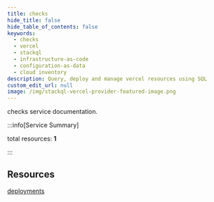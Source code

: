 ```yaml
---
title: checks
hide_title: false
hide_table_of_contents: false
keywords:
  - checks
  - vercel
  - stackql
  - infrastructure-as-code
  - configuration-as-data
  - cloud inventory
description: Query, deploy and manage vercel resources using SQL
custom_edit_url: null
image: /img/stackql-vercel-provider-featured-image.png
---
```


checks service documentation.

:::info[Service Summary]

total resources: __1__  

:::

## Resources
<div class="row">
<div class="providerDocColumn">
<a href="/services/checks/deployments/">deployments</a>
</div>
<div class="providerDocColumn">

</div>
</div>